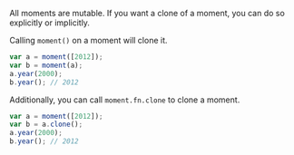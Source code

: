 All moments are mutable. If you want a clone of a moment, you can do so explicitly or implicitly.

Calling `moment()` on a moment will clone it.

```javascript
var a = moment([2012]);
var b = moment(a);
a.year(2000);
b.year(); // 2012
```

Additionally, you can call `moment.fn.clone` to clone a moment.

```javascript
var a = moment([2012]);
var b = a.clone();
a.year(2000);
b.year(); // 2012
```
